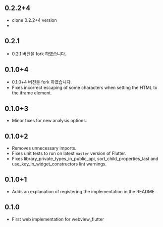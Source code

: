 ## 0.2.2+4
* clone 0.2.2+4 version 
* 
## 0.2.1
* 0.2.1 버전을 fork 하였습니다.

## 0.1.0+4
* 0.1.0+4 버전을 fork 하였습니다. 
* Fixes incorrect escaping of some characters when setting the HTML to the iframe element.

## 0.1.0+3

* Minor fixes for new analysis options.

## 0.1.0+2

* Removes unnecessary imports.
* Fixes unit tests to run on latest `master` version of Flutter.
* Fixes library_private_types_in_public_api, sort_child_properties_last and use_key_in_widget_constructors
  lint warnings.

## 0.1.0+1

* Adds an explanation of registering the implementation in the README.

## 0.1.0

* First web implementation for webview_flutter
